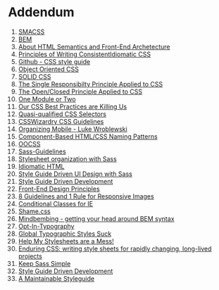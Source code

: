 # Addendum

1.  [SMACSS](http://smacss.com/)
2.  [BEM](http://bem.info/)
3.  [About HTML Semantics and Front-End
Archetecture](http://nicolasgallagher.com/about-html-semantics-front-end-architecture/)
4.  [Principles of Writing ConsistentIdiomatic
CSS](https://github.com/necolas/idiomatic-css)
5.  [Github - CSS style guide](https://github.com/style%20guide/css)
6.  [Object Oriented CSS](https://github.com/stubbornella/oocss/wiki)
7.  [SOLID CSS](http://blog.millermedeiros.com/solid-css/)
8.  [The Single Responsibilty Principle Applied to
CSS](http://csswizardry.com/2012/04/the-single-responsibility-principle-applied-to-css/)
9.  [The Open/Closed Principle Applied to
CSS](http://csswizardry.com/2012/06/the-open-closed-principle-applied-to-css/)
10.  [One Module or
Two](http://snook.ca/archives/html_and_css/one-module-or-two)
11.  [Our CSS Best Practices are Killing
Us](http://www.stubbornella.org/content/2011/04/28/our-best-practices-are-killing-us/)
12.  [Quasi-qualified CSS
Selectors](http://csswizardry.com/2012/07/quasi-qualified-css-selectors/)
13.  [CSSWizardry CSS Guidelines](https://github.com/csswizardry/CSS-Guidelines)
14.  [Organizing Mobile - Luke
Wroblewski](http://www.alistapart.com/articles/organizing-mobile/)
15.  [Component-Based HTML/CSS Naming Patterns](https://gist.github.com/1309546)
16.  [OOCSS](http://www.slideshare.net/stubbornella/object-oriented-css)
17.  [Sass-Guidelines](https://github.com/blackfalcon/SASS-Guidlines/blob/master/SASS-Guidlines.md)
18.  [Stylesheet organization with Sass](https://speakerdeck.com/chriseppstein/fowd-stylesheet-organization-with-sass)
19.  [Idiomatic HTML](https://github.com/necolas/idiomatic-html)
20.  [Style Guide Driven UI Design with Sass](https://speakerdeck.com/jina/style-guide-driven-ui-design-with-sass)
21.  [Style Guide Driven
Development](https://speakerdeck.com/hagenburger/style-guide-driven-development)
22.  [Front-End Design Principles](http://clearleft.com/thinks/front-enddesignprinciples/)
23.  [8 Guidelines and 1 Rule for Responsive Images](http://blog.cloudfour.com/8-guidelines-and-1-rule-for-responsive-images/)
24.  [Conditional Classes for IE](http://paulirish.com/2008/conditional-stylesheets-vs-css-hacks-answer-neither/)
25.  [Shame.css](http://csswizardry.com/2013/04/shame-css/)
26.  [Mindbembing - getting your head around BEM syntax](http://csswizardry.com/2013/01/mindbemding-getting-your-head-round-bem-syntax/)
27.  [Opt-In-Typography](http://css-tricks.com/opt-in-typography/)
28.  [Global Typographic Styles Suck](http://anthonyshort.me/2012/05/global-typographic-styles-suck)
29.  [Help My Stylesheets are a Mess!](https://speakerdeck.com/chriseppstein/help-my-stylesheets-are-a-mess)
30.  [Enduring CSS: writing style sheets for rapidly changing, long-lived projects](http://benfrain.com/enduring-css-writing-style-sheets-rapidly-changing-long-lived-projects/)
31.  [Keep Sass Simple](http://www.sitepoint.com/keep-sass-simple/)
32.  [Style Guide Driven Development](http://webuild.envato.com/blog/styleguide-driven-development/)
33.  [A Maintainable Styleguide](http://ianfeather.co.uk/a-maintainable-style-guide/)

